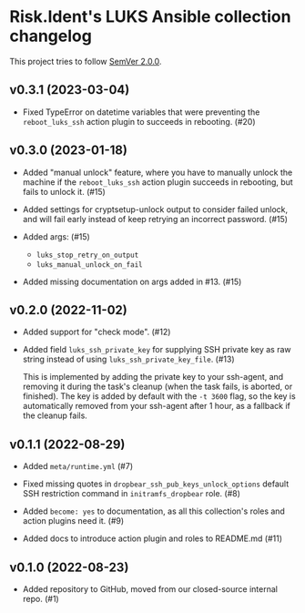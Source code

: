 <!--
SPDX-FileCopyrightText: 2022 Risk.Ident GmbH <contact@riskident.com>

SPDX-License-Identifier: CC-BY-4.0
-->

# Risk.Ident's LUKS Ansible collection changelog

This project tries to follow [SemVer 2.0.0](https://semver.org/).

<!--
	When composing new changes to this list, try to follow convention.
	The WIP release shall be updated just before adding the Git tag.
	Replace (WIP) by (YYYY-MM-DD), e.g. (2021-02-09) for 9th of Febuary, 2021
	A good source on conventions can be found here:
	https://changelog.md/
-->

## v0.3.1 (2023-03-04)

- Fixed TypeError on datetime variables that were preventing the
  `reboot_luks_ssh` action plugin to succeeds in rebooting. (#20)

## v0.3.0 (2023-01-18)

- Added "manual unlock" feature, where you have to manually unlock the machine
  if the `reboot_luks_ssh` action plugin succeeds in rebooting,
  but fails to unlock it. (#15)

- Added settings for cryptsetup-unlock output to consider failed unlock,
  and will fail early instead of keep retrying an incorrect password. (#15)

- Added args: (#15)

  - `luks_stop_retry_on_output`
  - `luks_manual_unlock_on_fail`

- Added missing documentation on args added in #13. (#15)

## v0.2.0 (2022-11-02)

- Added support for "check mode". (#12)

- Added field `luks_ssh_private_key` for supplying SSH private key as
  raw string instead of using `luks_ssh_private_key_file`. (#13)

  This is implemented by adding the private key to your ssh-agent, and removing
  it during the task's cleanup (when the task fails, is aborted, or finished).
  The key is added by default with the `-t 3600` flag, so the key is
  automatically removed from your ssh-agent after 1 hour, as a fallback if the
  cleanup fails.

## v0.1.1 (2022-08-29)

- Added `meta/runtime.yml` (#7)

- Fixed missing quotes in `dropbear_ssh_pub_keys_unlock_options` default SSH
  restriction command in `initramfs_dropbear` role. (#8)

- Added `become: yes` to documentation, as all this collection's roles and
  action plugins need it. (#9)

- Added docs to introduce action plugin and roles to README.md (#11)

## v0.1.0 (2022-08-23)

- Added repository to GitHub, moved from our closed-source internal repo. (#1)
